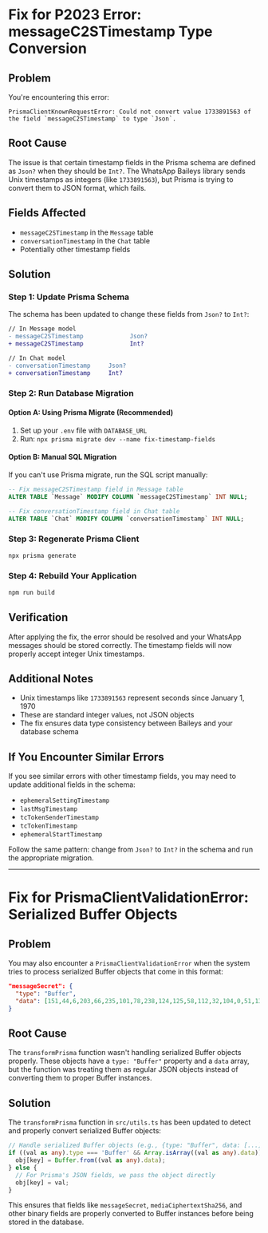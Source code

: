 # Fix for P2023 Error: messageC2STimestamp Type Conversion

## Problem
You're encountering this error:
```
PrismaClientKnownRequestError: Could not convert value 1733891563 of the field `messageC2STimestamp` to type `Json`.
```

## Root Cause
The issue is that certain timestamp fields in the Prisma schema are defined as `Json?` when they should be `Int?`. The WhatsApp Baileys library sends Unix timestamps as integers (like `1733891563`), but Prisma is trying to convert them to JSON format, which fails.

## Fields Affected
- `messageC2STimestamp` in the `Message` table
- `conversationTimestamp` in the `Chat` table
- Potentially other timestamp fields

## Solution

### Step 1: Update Prisma Schema
The schema has been updated to change these fields from `Json?` to `Int?`:

```diff
// In Message model
- messageC2STimestamp             Json?
+ messageC2STimestamp             Int?

// In Chat model  
- conversationTimestamp     Json?
+ conversationTimestamp     Int?
```

### Step 2: Run Database Migration

#### Option A: Using Prisma Migrate (Recommended)
1. Set up your `.env` file with `DATABASE_URL`
2. Run: `npx prisma migrate dev --name fix-timestamp-fields`

#### Option B: Manual SQL Migration
If you can't use Prisma migrate, run the SQL script manually:

```sql
-- Fix messageC2STimestamp field in Message table
ALTER TABLE `Message` MODIFY COLUMN `messageC2STimestamp` INT NULL;

-- Fix conversationTimestamp field in Chat table  
ALTER TABLE `Chat` MODIFY COLUMN `conversationTimestamp` INT NULL;
```

### Step 3: Regenerate Prisma Client
```bash
npx prisma generate
```

### Step 4: Rebuild Your Application
```bash
npm run build
```

## Verification
After applying the fix, the error should be resolved and your WhatsApp messages should be stored correctly. The timestamp fields will now properly accept integer Unix timestamps.

## Additional Notes
- Unix timestamps like `1733891563` represent seconds since January 1, 1970
- These are standard integer values, not JSON objects
- The fix ensures data type consistency between Baileys and your database schema

## If You Encounter Similar Errors
If you see similar errors with other timestamp fields, you may need to update additional fields in the schema:
- `ephemeralSettingTimestamp`
- `lastMsgTimestamp` 
- `tcTokenSenderTimestamp`
- `tcTokenTimestamp`
- `ephemeralStartTimestamp`

Follow the same pattern: change from `Json?` to `Int?` in the schema and run the appropriate migration.

---

# Fix for PrismaClientValidationError: Serialized Buffer Objects

## Problem
You may also encounter a `PrismaClientValidationError` when the system tries to process serialized Buffer objects that come in this format:
```json
"messageSecret": {
  "type": "Buffer",
  "data": [151,44,6,203,66,235,101,78,238,124,125,58,112,32,104,0,51,130,114,18,203,158,122,210,194,232,184,78,28,77,18,7]
}
```

## Root Cause
The `transformPrisma` function wasn't handling serialized Buffer objects properly. These objects have a `type: "Buffer"` property and a `data` array, but the function was treating them as regular JSON objects instead of converting them to proper Buffer instances.

## Solution
The `transformPrisma` function in `src/utils.ts` has been updated to detect and properly convert serialized Buffer objects:

```typescript
// Handle serialized Buffer objects (e.g., {type: "Buffer", data: [...]})
if ((val as any).type === 'Buffer' && Array.isArray((val as any).data)) {
  obj[key] = Buffer.from((val as any).data);
} else {
  // For Prisma's JSON fields, we pass the object directly
  obj[key] = val;
}
```

This ensures that fields like `messageSecret`, `mediaCiphertextSha256`, and other binary fields are properly converted to Buffer instances before being stored in the database. 